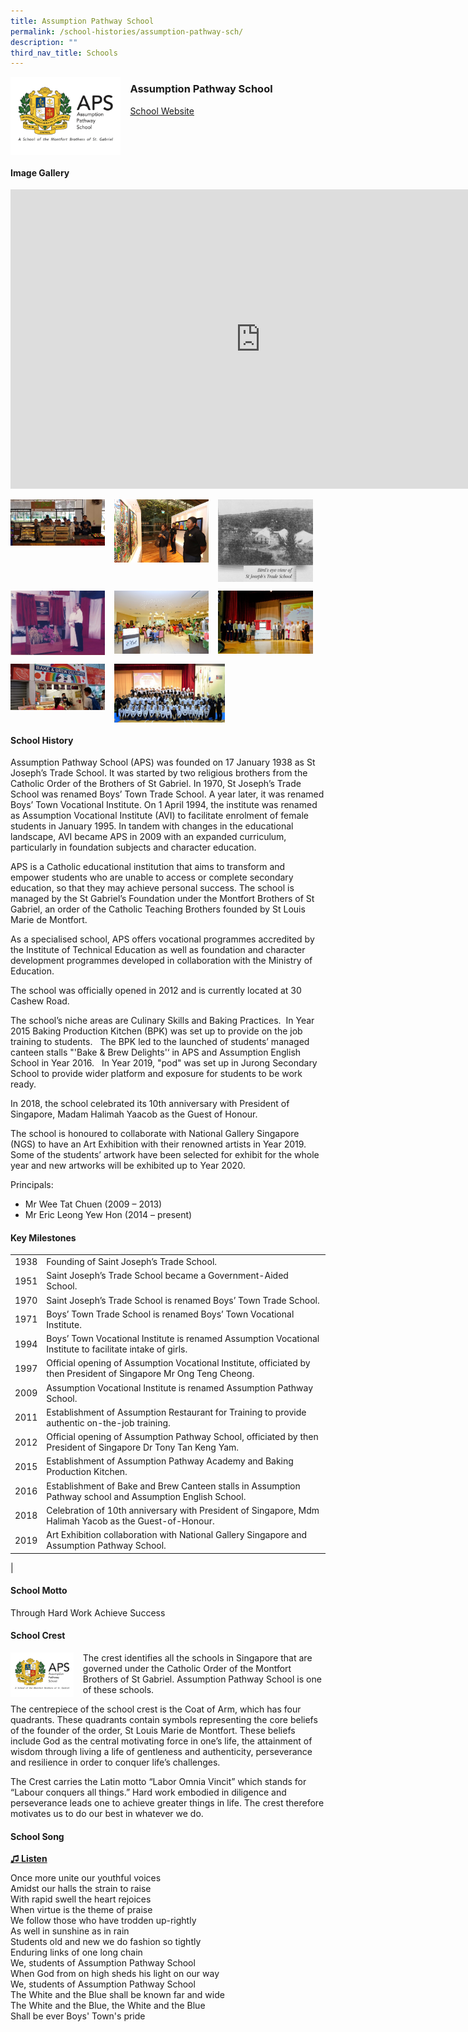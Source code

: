 ```yaml
---
title: Assumption Pathway School
permalink: /school-histories/assumption-pathway-sch/
description: ""
third_nav_title: Schools
---
```

<img align="left" style="width:35%;margin-right:15px;" src="/images/assumptionpathwaysch1.png">

### **Assumption Pathway School**
[School Website](https://www.aps.edu.sg/)
<br clear="left">

#### **Image Gallery**
<iframe allowfullscreen="true" height="479" width="800" frameborder="0" src="https://docs.google.com/presentation/d/e/2PACX-1vRsPSj_o_0NnqftEVsV8zzR35QwQHxlUBBPGafO__Ajz2S2wpVVQPHe7Ng5L8dTeguhVwDngn7FR8xU/embed?start=false&amp;loop=true&amp;delayms=5000"></iframe>
<p><a href="https://staging.d1yxymztqoj7qn.amplifyapp.com/images/assumptionpathwaysch2.png">  
<img align="left" style="width:30%;margin-right:15px;" src="/images/assumptionpathwaysch2.png">
</a></p>

<p><a href="https://staging.d1yxymztqoj7qn.amplifyapp.com/images/assumptionpathwaysch3.png">  
<img align="left" style="width:30%;margin-right:15px;" src="/images/assumptionpathwaysch3.png">
</a></p>

<p><a href="https://staging.d1yxymztqoj7qn.amplifyapp.com/images/assumptionpathwaysch4.jpg">  
<img align="left" style="width:30%;margin-right:15px;" src="/images/assumptionpathwaysch4.jpg">
</a></p>

<br clear="left">

<p><a href="https://staging.d1yxymztqoj7qn.amplifyapp.com/images/assumptionpathwaysch5.jpg">  
<img align="left" style="width:30%;margin-right:15px;" src="/images/assumptionpathwaysch5.jpg">
</a></p>

<p><a href="https://staging.d1yxymztqoj7qn.amplifyapp.com/images/assumptionpathwaysch6.jpg">  
<img align="left" style="width:30%;margin-right:15px;" src="/images/assumptionpathwaysch6.jpg">
</a></p>

<p><a href="https://staging.d1yxymztqoj7qn.amplifyapp.com/images/assumptionpathwaysch7.jpg">  
<img align="left" style="width:30%;margin-right:15px;" src="/images/assumptionpathwaysch7.jpg">
</a></p>

<br clear="left">

<p><a href="https://staging.d1yxymztqoj7qn.amplifyapp.com/images/assumptionpathwaysch8.jpg">  
<img align="left" style="width:30%;margin-right:15px;" src="/images/assumptionpathwaysch8.jpg">
</a></p>

<p><a href="https://staging.d1yxymztqoj7qn.amplifyapp.com/images/assumptionpathwaysch9.jpg">  
<img align="left" style="width:35%;margin-right:15px;" src="/images/assumptionpathwaysch9.jpg">
</a></p>

<br clear="left">

#### **School History**
Assumption Pathway School (APS) was founded on 17 January 1938 as St Joseph’s Trade School. It was started by two religious brothers from the Catholic Order of the Brothers of St Gabriel. In 1970, St Joseph’s Trade School was renamed Boys’ Town Trade School. A year later, it was renamed Boys’ Town Vocational Institute. On 1 April 1994, the institute was renamed as Assumption Vocational Institute (AVI) to facilitate enrolment of female students in January 1995. In tandem with changes in the educational landscape, AVI became APS in 2009 with an expanded curriculum, particularly in foundation subjects and character education.

APS is a Catholic educational institution that aims to transform and empower students who are unable to access or complete secondary education, so that they may achieve personal success. The school is managed by the St Gabriel’s Foundation under the Montfort Brothers of St Gabriel, an order of the Catholic Teaching Brothers founded by St Louis Marie de Montfort.

As a specialised school, APS offers vocational programmes accredited by the Institute of Technical Education as well as foundation and character development programmes developed in collaboration with the Ministry of Education.

The school was officially opened in 2012 and is currently located at 30 Cashew Road.

The school’s niche areas are Culinary Skills and Baking Practices.&nbsp; In Year 2015 Baking Production Kitchen (BPK) was set up to provide on the job training to students.&nbsp;&nbsp; The BPK led to the launched of students’ managed canteen stalls "'Bake &amp; Brew Delights'‘ in APS and Assumption English School in Year 2016.&nbsp;&nbsp; In Year 2019, "pod" was set up in Jurong Secondary School to provide wider platform and exposure for students to be work ready.

In 2018, the school celebrated its 10th anniversary with President of Singapore, Madam Halimah Yaacob as the Guest of Honour.

The school is honoured to collaborate with National Gallery Singapore (NGS) to have an Art Exhibition with their renowned artists in Year 2019.&nbsp; Some of the students’ artwork have been selected for exhibit for the whole year and new artworks will be exhibited up to Year 2020.

Principals:<br>
* Mr Wee Tat Chuen (2009 – 2013)<br>
* Mr Eric Leong Yew Hon (2014 – present)

#### **Key Milestones**

|  |  |
|:---:|---|
| 1938 | Founding of Saint Joseph’s Trade School. |
| 1951 | Saint Joseph’s Trade School became a Government-Aided School. |
| 1970 | Saint Joseph’s Trade School is renamed Boys’ Town Trade School. |
| 1971 | Boys’ Town Trade School is renamed Boys’ Town Vocational Institute. |
| 1994 | Boys’ Town Vocational Institute is renamed Assumption Vocational Institute to facilitate intake of girls. |
| 1997 | Official opening of Assumption Vocational Institute, officiated by then President of Singapore Mr Ong Teng Cheong. |
| 2009 | Assumption Vocational Institute is renamed Assumption Pathway School. |
| 2011 | Establishment of Assumption Restaurant for Training to provide authentic on-the-job training. |
| 2012 | Official opening of Assumption Pathway School, officiated by then President of Singapore Dr Tony Tan Keng Yam. |
| 2015 | Establishment of Assumption Pathway Academy and Baking Production Kitchen. |
| 2016 | Establishment of Bake and Brew Canteen stalls in Assumption Pathway school and Assumption English School. |
| 2018 | Celebration of 10th anniversary with President of Singapore, Mdm Halimah Yacob as the Guest-of-Honour. |
| 2019 | Art Exhibition collaboration with National Gallery Singapore and Assumption Pathway School. |
|

#### **School Motto**
Through Hard Work Achieve Success

#### **School Crest**
<img align="left" style="width:20%;margin-right:15px;" src="/images/assumptionpathwaysch1.png">

The crest identifies all the schools in Singapore that are governed under the Catholic Order of the Montfort Brothers of St Gabriel. Assumption Pathway School is one of these schools.

The centrepiece of the school crest is the Coat of Arm, which has four quadrants. These quadrants contain symbols representing the core beliefs of the founder of the order, St Louis Marie de Montfort. These beliefs include God as the central motivating force in one’s life, the attainment of wisdom through living a life of gentleness and authenticity, perseverance and resilience in order to conquer life’s challenges.

The Crest carries the Latin motto “Labor Omnia Vincit” which stands for “Labour conquers all things.” Hard work embodied in diligence and perseverance leads one to achieve greater things in life. The crest therefore motivates us to do our best in whatever we do.

#### **School Song**
<a href="https://drive.google.com/file/d/1_WdcC-gT3C2InvFDdERppG8skri_Rleu/view?usp=share_link" target="\_blank">**♫ Listen**</a>

Once more unite our youthful voices<br>
Amidst our halls the strain to raise<br>
With rapid swell the heart rejoices<br>
When virtue is the theme of praise<br>
We follow those who have trodden up-rightly<br>
As well in sunshine as in rain<br>
Students old and new we do fashion so tightly<br>
Enduring links of one long chain
&nbsp;  
We, students of Assumption Pathway School<br>
When God from on high sheds his light on our way<br>
We, students of Assumption Pathway School<br>
The White and the Blue shall be known far and wide<br>
The White and the Blue, the White and the Blue<br>
Shall be ever Boys' Town's pride